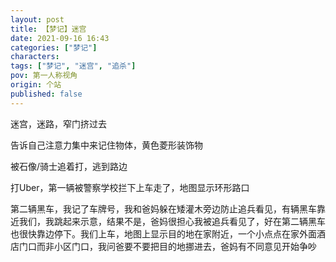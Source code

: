 ```yaml
---
layout: post
title: 【梦记】迷宫
date: 2021-09-16 16:43
categories: ["梦记"]
characters: 
tags: ["梦记", "迷宫", "追杀"]
pov: 第一人称视角
origin: 个站
published: false
---
```


迷宫，迷路，窄门挤过去

告诉自己注意力集中来记住物体，黄色菱形装饰物

被石像/骑士追着打，逃到路边

打Uber，第一辆被警察学校拦下上车走了，地图显示环形路口

第二辆黑车，我记了车牌号，我和爸妈躲在矮灌木旁边防止追兵看见，有辆黑车靠近我们，我跳起来示意，结果不是，爸妈很担心我被追兵看见了，好在第二辆黑车也很快靠边停下。我们上车，地图上显示目的地在家附近，一个小点点在家外面酒店门口而非小区门口，我问爸要不要把目的地挪进去，爸妈有不同意见开始争吵

